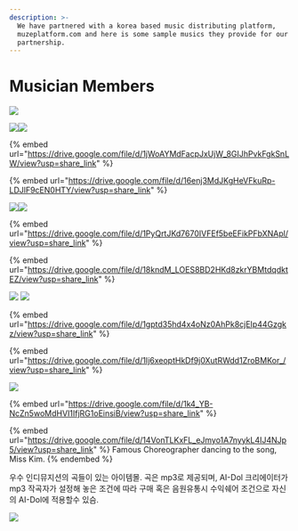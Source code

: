```yaml
---
description: >-
  We have partnered with a korea based music distributing platform,
  muzeplatform.com and here is some sample musics they provide for our
  partnership.
---
```


# Musician Members

![](<../../../../.gitbook/assets/image (7).png>)

![](../../../../.gitbook/assets/8809643266727.jpg)![](../../../../.gitbook/assets/8809643265843.png)

{% embed url="https://drive.google.com/file/d/1jWoAYMdFacpJxUjW_8GIJhPvkFgkSnLW/view?usp=share_link" %}

{% embed url="https://drive.google.com/file/d/16enj3MdJKgHeVFkuRp-LDJlF9cEN0HTY/view?usp=share_link" %}

![](../../../../.gitbook/assets/8809643268059.jpg)![](../../../../.gitbook/assets/8809643266451.jpg)

{% embed url="https://drive.google.com/file/d/1PyQrtJKd7670IVFEf5beEFikPFbXNApl/view?usp=share_link" %}

{% embed url="https://drive.google.com/file/d/18kndM_LOES8BD2HKd8zkrYBMtdqdktEZ/view?usp=share_link" %}

![](../../../../.gitbook/assets/8809738580004.png) ![](../../../../.gitbook/assets/8809738581421.jpeg)



{% embed url="https://drive.google.com/file/d/1gptd35hd4x4oNz0AhPk8cjEIp44Gzgkz/view?usp=share_link" %}

{% embed url="https://drive.google.com/file/d/1Ij6xeoptHkDf9j0XutRWdd1ZroBMKor_/view?usp=share_link" %}

![](<../../../../.gitbook/assets/image (5).png>)

{% embed url="https://drive.google.com/file/d/1k4_YB-NcZn5woMdHVI1IfjRG1oEinsiB/view?usp=share_link" %}

{% embed url="https://drive.google.com/file/d/14VonTLKxFL_eJmyo1A7nyykL4IJ4NJp5/view?usp=share_link" %}
Famous Choreographer dancing to the song, Miss Kim.
{% endembed %}

우수 인디뮤지션의 곡들이 있는 아이템몰. 곡은 mp3로 제공되며, AI-Dol 크리에이터가 mp3 작곡자가 설정해 놓은 조건에 따라 구매 혹은 음원유통시 수익쉐어 조건으로 자신의 AI-Dol에 적용할수 있슴.&#x20;

![](<../../../../.gitbook/assets/image (9).png>)

